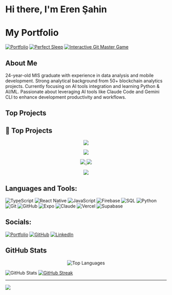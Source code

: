 # Hi there, I'm Eren Şahin 

# My Portfolio
[![Portfolio](https://img.shields.io/badge/Portfolio-000000?style=for-the-badge&logo=vercel&logoColor=white)](https://eren-sahin-portfolio.vercel.app)
[![Perfect Sleep](https://img.shields.io/badge/Perfect%20Sleep-165b6d?style=for-the-badge&logo=vercel&logoColor=white)](https://perfect-sleep.vercel.app)
[![Interactive Git Master Game](https://img.shields.io/badge/Git%20Master%20Game-F05032?style=for-the-badge&logo=vercel&logoColor=white)](https://git-master-game.vercel.app/)

## About Me

24-year-old MIS graduate with experience in data analysis and mobile development. Strong analytical background from 50+ blockchain analytics projects. Currently focusing on AI tools integration and learning Python & AI/ML. Passionate about leveraging AI tools like Claude Code and Gemini CLI to enhance development productivity and workflows.

##  Top Projects

## 🚀 Top Projects

<p align="center">
  <a href="https://github.com/ernsahin/git-master-game">
    <img src="https://github-readme-stats.vercel.app/api/pin/?username=ernsahin&repo=git-master-game&title_color=f1502f&text_color=f1502f&icon_color=f1502f&bg_color=0d1117&border_color=f1502f" />
  </a>

  <p align="center">
  <a href="https://github.com/ernsahin/Boxxyball">
    <img src="https://github-readme-stats.vercel.app/api/pin/?username=ernsahin&repo=Boxxyball&title_color=3a2f2a&text_color=4a4038&icon_color=f0b23e&bg_color=f6ebda&border_color=e6d8c2" />
  </a>
</p>
  
</p>

<p align="center">
  <a href="https://github.com/ernsahin/tab-manager">
    <img src="https://github-readme-stats.vercel.app/api/pin/?username=ernsahin&repo=tab-manager&title_color=9b59b6&text_color=9b59b6&icon_color=9b59b6&bg_color=0d1117&border_color=9b59b6" />
  </a>
  <a href="https://github.com/ernsahin/Csfloat-Trades">
    <img src="https://github-readme-stats.vercel.app/api/pin/?username=ernsahin&repo=Csfloat-Trades&title_color=3498db&text_color=3498db&icon_color=3498db&bg_color=0d1117&border_color=3498db" />
  </a>
</p>

<p align="center">
   <a href="https://github.com/ernsahin/Staj-Takip-Sistemi">
    <img src="https://github-readme-stats.vercel.app/api/pin/?username=ernsahin&repo=Staj-Takip-Sistemi&title_color=ffffff&text_color=ffffff&icon_color=ffffff&bg_color=0d1117&border_color=ffffff" />
  </a>
</p>


##  Languages and Tools:

![TypeScript](https://img.shields.io/badge/typescript-%23007ACC.svg?style=for-the-badge&logo=typescript&logoColor=white)
![React Native](https://img.shields.io/badge/react_native-%2320232a.svg?style=for-the-badge&logo=react&logoColor=%2361DAFB)
![JavaScript](https://img.shields.io/badge/javascript-%23323330.svg?style=for-the-badge&logo=javascript&logoColor=%23F7DF1E)
![Firebase](https://img.shields.io/badge/firebase-%23039BE5.svg?style=for-the-badge&logo=firebase)
![SQL](https://img.shields.io/badge/sql-%2300f.svg?style=for-the-badge&logo=postgresql&logoColor=white)
![Python](https://img.shields.io/badge/python-3670A0?style=for-the-badge&logo=python&logoColor=ffdd54)
![Git](https://img.shields.io/badge/git-%23F05033.svg?style=for-the-badge&logo=git&logoColor=white)
![GitHub](https://img.shields.io/badge/github-%23121011.svg?style=for-the-badge&logo=github&logoColor=white)
![Expo](https://img.shields.io/badge/expo-1C1E24?style=for-the-badge&logo=expo&logoColor=#D04A37)
![Claude](https://img.shields.io/badge/Claude-d97757?style=for-the-badge&logo=anthropic&logoColor=white)
![Vercel](https://img.shields.io/badge/Vercel-000000?style=for-the-badge&logo=vercel&logoColor=white)
![Supabase](https://img.shields.io/badge/Supabase-85e0ba?style=for-the-badge&logo=supabase&logoColor=white)


##  Socials:
[![Portfolio](https://img.shields.io/badge/Portfolio-000000?style=for-the-badge&logo=vercel&logoColor=white)](https://eren-sahin-portfolio.vercel.app)
[![GitHub](https://img.shields.io/badge/GitHub-%23121011.svg?style=for-the-badge&logo=github&logoColor=white)](https://github.com/ernsahin)
[![LinkedIn](https://img.shields.io/badge/linkedin-%230077B5.svg?style=for-the-badge&logo=linkedin&logoColor=white)](https://www.linkedin.com/in/aeren-sahin/)

## GitHub Stats

<p align="center">
  <img src="https://github-readme-stats.vercel.app/api/top-langs/?username=ernsahin&theme=dark&layout=compact&hide_border=false&include_all_commits=true&count_private=true" alt="Top Languages" />
</p>

![GitHub Stats](https://github-readme-stats.vercel.app/api?username=ernsahin&theme=dark&hide_border=false&include_all_commits=true&count_private=true)
[![GitHub Streak](https://streak-stats.demolab.com?user=ernsahin&theme=dark)](https://git.io/streak-stats)

---
[![](https://visitcount.itsvg.in/api?id=ernsahin&icon=0&color=00000)](https://visitcount.itsvg.in)
